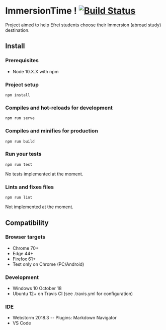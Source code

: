 # ImmersionTime ! [![Build Status](https://travis-ci.com/Dugnychon/ImmersionTime.svg?token=p5pFoFaqAiLRDSEHnrdp&branch=master)](https://travis-ci.com/Dugnychon/ImmersionTime)
Project aimed to help Efrei students choose their Immersion (abroad study) destination.

## Install
### Prerequisites
- Node 10.X.X with npm

### Project setup
```
npm install
```

### Compiles and hot-reloads for development
```
npm run serve
```

### Compiles and minifies for production
```
npm run build
```

### Run your tests
```
npm run test
```
No tests implemented at the moment.

### Lints and fixes files
```
npm run lint
```
Not implemented at the moment.


## Compatibility
### Browser targets
- Chrome 70+
- Edge 44+
- Firefox 61+
- Test only on Chrome (PC/Android)

### Development
- Windows 10 October 18
- Ubuntu 12+ on Travis CI (see .travis.yml for configuration)

### IDE
- Webstorm 2018.3
-- Plugins: Markdown Navigator
- VS Code

